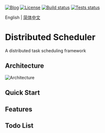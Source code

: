 [![Blog](https://img.shields.io/badge/blog-@ponfee-informational.svg)](http://www.ponfee.cn)
[![License](https://img.shields.io/badge/license-Apache--2.0-green.svg)](https://www.apache.org/licenses/LICENSE-2.0.html)
[![Build status](https://img.shields.io/badge/build-passing-success.svg)]()
[![Tests status](https://img.shields.io/badge/tests-passing-success.svg)]()

English | [简体中文](https://github.com/ponfee/distributed-scheduler/blob/master/README.md)

# Distributed Scheduler

A distributed task scheduling framework

## Architecture

![Architecture](https://raw.githubusercontent.com/ponfee/distributed-scheduler/master/doc/images/architecture.jpg)

## Quick Start

## Features

## Todo List